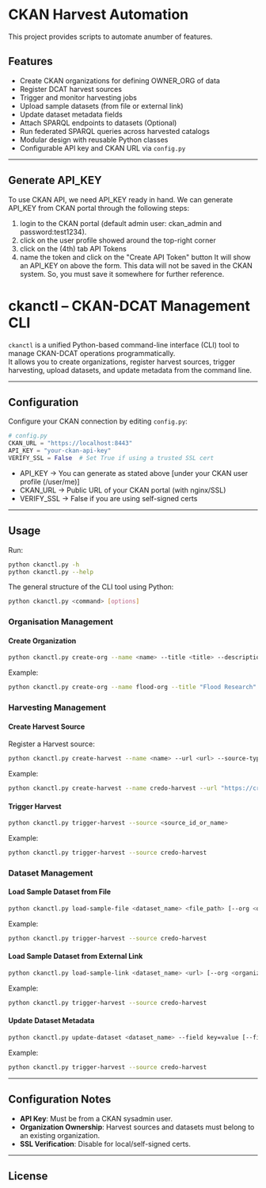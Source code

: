 
# CKAN Harvest Automation

This project provides scripts to automate anumber of features.

## Features
- Create CKAN organizations for defining OWNER_ORG of data
- Register DCAT harvest sources
- Trigger and monitor harvesting jobs
- Upload sample datasets (from file or external link)
- Update dataset metadata fields
- Attach SPARQL endpoints to datasets (Optional)
- Run federated SPARQL queries across harvested catalogs
- Modular design with reusable Python classes
- Configurable API key and CKAN URL via `config.py`

---

## Generate API_KEY
To use CKAN API, we need API_KEY ready in hand. We can generate API_KEY from CKAN portal through the following steps:

1. login to the CKAN portal (default admin user: ckan_admin and password:test1234). 
2. click on the user profile showed around the top-right corner
3. click on the (4th) tab API Tokens
4. name the token and click on the "Create API Token" button
It will show an API_KEY on above the form. This data will not be saved in the CKAN system. So, you must save it somewhere for further reference.

# ckanctl – CKAN-DCAT Management CLI

`ckanctl` is a unified Python-based command-line interface (CLI) tool to manage CKAN-DCAT operations programmatically.  
It allows you to create organizations, register harvest sources, trigger harvesting, upload datasets, and update metadata from the command line.

---

## Configuration
Configure your CKAN connection by editing `config.py`:
   ```python
   # config.py
   CKAN_URL = "https://localhost:8443"
   API_KEY = "your-ckan-api-key"
   VERIFY_SSL = False  # Set True if using a trusted SSL cert
   ```

- API_KEY → You can generate as stated above [under your CKAN user profile (/user/me)]
- CKAN_URL → Public URL of your CKAN portal (with nginx/SSL)
- VERIFY_SSL → False if you are using self-signed certs
---

## Usage
Run:
```bash
python ckanctl.py -h
python ckanctl.py --help
```

The general structure of the CLI tool using Python:

```bash
python ckanctl.py <command> [options]
```

### Organisation Management

#### Create Organization
```bash
python ckanctl.py create-org --name <name> --title <title> --description <description>
```

Example:
```bash
python ckanctl.py create-org --name flood-org --title "Flood Research" --description "Organization for flood-related datasets"
```
### Harvesting Management

#### Create Harvest Source
Register a Harvest source:
```bash
python ckanctl.py create-harvest --name <name> --url <url> --source-type <source-type> --owner-org <organization> [--title <title> --frequency <frequency> --notes <notes>]
```

Example:

```bash
python ckanctl.py create-harvest --name credo-harvest --url "https://credo.theworldavatar.io/power/blazegraph/ui/namespace/kb/sparql?query=CONSTRUCT%20%7B%3Fs%20%3Fp%20%3Fo%7D%20WHERE%20%7B%3Fs%20%3Fp%20%3Fo%7D&format=" --source-type dcat_rdf --owner-org flood-org
```

#### Trigger Harvest

```bash
python ckanctl.py trigger-harvest --source <source_id_or_name>
```

Example:
```bash
python ckanctl.py trigger-harvest --source credo-harvest
```

### Dataset Management






















#### Load Sample Dataset from File
```bash
python ckanctl.py load-sample-file <dataset_name> <file_path> [--org <organization>]
```

Example:
```bash
python ckanctl.py trigger-harvest --source credo-harvest
```

#### Load Sample Dataset from External Link
```bash
python ckanctl.py load-sample-link <dataset_name> <url> [--org <organization>]
```
Example:
```bash
python ckanctl.py trigger-harvest --source credo-harvest
```

#### Update Dataset Metadata
```bash
python ckanctl.py update-dataset <dataset_name> --field key=value [--field key=value ...]
```

Example:
```bash
python ckanctl.py trigger-harvest --source credo-harvest
```

---

## Configuration Notes

- **API Key**: Must be from a CKAN sysadmin user.
- **Organization Ownership**: Harvest sources and datasets must belong to an existing organization.
- **SSL Verification**: Disable for local/self-signed certs.

---

## License

